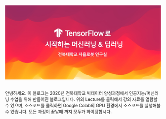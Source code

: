 <br>
<img src="https://github.com/gusdnd852/bigdata-lecture/blob/master/images/main.jpg?raw=true">
<br><br>


안녕하세요. 이 블로그는 2020년 전북대학교 빅데이터 양성과정에서 
인공지능/머신러닝 수업을 위해 만들어진 블로그입니다. 위의 Lecture를 클릭해서
강의 자료를 열람할 수 있으며, 소스코드를 클릭하면 Google Colab의 GPU 환경에서
소스코드를 실행해볼 수 있습니다. 모든 과정이 끝날때 까지 모두가 화이팅합시다.
<br><br>

